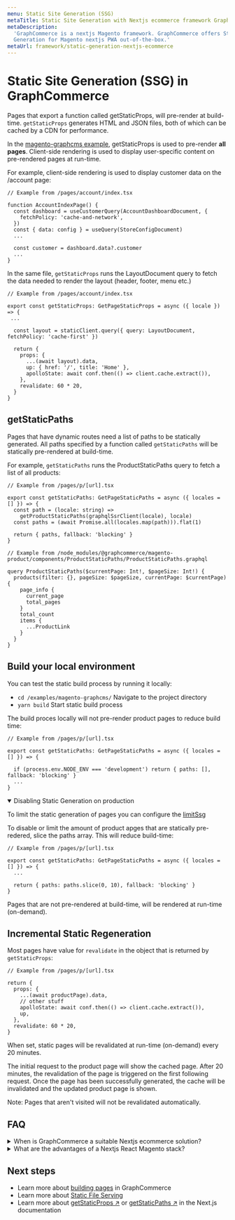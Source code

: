 ```yaml
---
menu: Static Site Generation (SSG)
metaTitle: Static Site Generation with Nextjs ecommerce framework GraphCommerce
metaDescription:
  'GraphCommerce is a nextjs Magento framework. GraphCommerce offers Static Site
  Generation for Magento nextjs PWA out-of-the-box.'
metaUrl: framework/static-generation-nextjs-ecommerce
---
```


# Static Site Generation (SSG) in GraphCommerce

Pages that export a function called getStaticProps, will pre-render at
build-time. `getStaticProps` generates HTML and JSON files, both of which can be
cached by a CDN for performance.

In the [magento-graphcms example](../getting-started/readme.md), getStaticProps
is used to pre-render **all pages**. Client-side rendering is used to display
user-specific content on pre-rendered pages at run-time.

For example, client-side rendering is used to display customer data on the
/account page:

```tsx
// Example from /pages/account/index.tsx

function AccountIndexPage() {
  const dashboard = useCustomerQuery(AccountDashboardDocument, {
    fetchPolicy: 'cache-and-network',
  })
  const { data: config } = useQuery(StoreConfigDocument)
  ...

  const customer = dashboard.data?.customer
  ...
}
```

In the same file, `getStaticProps` runs the LayoutDocument query to fetch the
data needed to render the layout (header, footer, menu etc.)

```tsx
// Example from /pages/account/index.tsx

export const getStaticProps: GetPageStaticProps = async ({ locale }) => {
 ...

  const layout = staticClient.query({ query: LayoutDocument, fetchPolicy: 'cache-first' })

  return {
    props: {
      ...(await layout).data,
      up: { href: '/', title: 'Home' },
      apolloState: await conf.then(() => client.cache.extract()),
    },
    revalidate: 60 * 20,
  }
}
```

## getStaticPaths

Pages that have dynamic routes need a list of paths to be statically generated.
All paths specified by a function called `getStaticPaths` will be statically
pre-rendered at build-time.

For example, `getStaticPaths` runs the ProductStaticPaths query to fetch a list
of all products:

```tsx
// Example from /pages/p/[url].tsx

export const getStaticPaths: GetPageStaticPaths = async ({ locales = [] }) => {
  const path = (locale: string) =>
    getProductStaticPaths(graphqlSsrClient(locale), locale)
  const paths = (await Promise.all(locales.map(path))).flat(1)

  return { paths, fallback: 'blocking' }
}
```

```tsx
// Example from /node_modules/@graphcommerce/magento-product/components/ProductStaticPaths/ProductStaticPaths.graphql

query ProductStaticPaths($currentPage: Int!, $pageSize: Int!) {
  products(filter: {}, pageSize: $pageSize, currentPage: $currentPage) {
    page_info {
      current_page
      total_pages
    }
    total_count
    items {
      ...ProductLink
    }
  }
}
```

## Build your local environment

You can test the static build process by running it locally:

- `cd /examples/magento-graphcms/` Navigate to the project directory
- `yarn build` Start static build process

The build proces locally will not pre-render product pages to reduce build time:

```tsx
// Example from /pages/p/[url].tsx

export const getStaticPaths: GetPageStaticPaths = async ({ locales = [] }) => {

  if (process.env.NODE_ENV === 'development') return { paths: [], fallback: 'blocking' }
  ...
}
```

<details open>
    <summary>Disabling Static Generation on production</summary>

To limit the static generation of pages you can configure the
[limitSsg](../framework/config.md#limitssg-boolean)

To disable or limit the amount of product apges that are statically pre-redered,
slice the paths array. This will reduce build-time:

```tsx
// Example from /pages/p/[url].tsx

export const getStaticPaths: GetPageStaticPaths = async ({ locales = [] }) => {
  ...

  return { paths: paths.slice(0, 10), fallback: 'blocking' }
}
```

Pages that are not pre-rendered at build-time, will be rendered at run-time
(on-demand).

</details>

## Incremental Static Regeneration

Most pages have value for `revalidate` in the object that is returned by
`getStaticProps`:

```tsx
// Example from /pages/p/[url].tsx

return {
  props: {
    ...(await productPage).data,
    // other stuff
    apolloState: await conf.then(() => client.cache.extract()),
    up,
  },
  revalidate: 60 * 20,
}
```

When set, static pages will be revalidated at run-time (on-demand) every 20
minutes.

The initial request to the product page will show the cached page. After 20
minutes, the revalidation of the page is triggered on the first following
request. Once the page has been successfully generated, the cache will be
invalidated and the updated product page is shown.

Note: Pages that aren't visited will not be revalidated automatically.

## FAQ

<div>
<details>
<summary>When is GraphCommerce a suitable Nextjs ecommerce solution?</summary>

### When is GraphCommerce a suitable Nextjs ecommerce solution?

GraphCommerce is a suitable Nextjs ecommerce solution if your e-commerce store
is already running on Magento Open Source or Adobe Commerce. A Nextjs Magento
stack offers interesting features like Static Site Generation (SSG), which will
improve Magento catalog performance. Nextjs Magento is also a great combination
if you are looking to migrate to Magento.

</details>

<details>
<summary>What are the advantages of a Nextjs React Magento stack?</summary>

### What are the advantages of a Nextjs React Magento stack?

Nextjs React Magento is considered newer web technology, offering a modern
approach to e-commerce development. React can be viewed as the industry standard
for large-scale web apps. Next.js adds the ability for Static Site Generation (a
form of Server-side Rendering), enabling indexing by search engines.
GraphCommerce is a framework that combines Nextjs, React and Magento, and
simplifies building Magento Nextjs PWA's.

</details>
</div>

## Next steps

- Learn more about [building pages](../getting-started/pages.md) in
  GraphCommerce
- Learn more about [Static File Serving](../framework/static-file-serving.md)
- Learn more about
  [getStaticProps ↗](https://nextjs.org/docs/basic-features/data-fetching/get-static-props)
  or
  [getStaticPaths ↗](https://nextjs.org/docs/basic-features/data-fetching/get-static-paths)
  in the Next.js documentation
